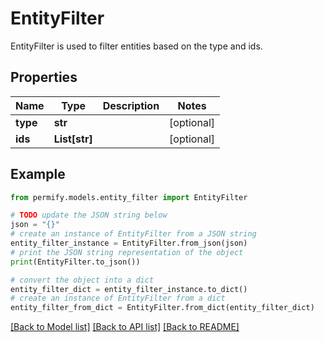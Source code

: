 # EntityFilter

EntityFilter is used to filter entities based on the type and ids.

## Properties

Name | Type | Description | Notes
------------ | ------------- | ------------- | -------------
**type** | **str** |  | [optional] 
**ids** | **List[str]** |  | [optional] 

## Example

```python
from permify.models.entity_filter import EntityFilter

# TODO update the JSON string below
json = "{}"
# create an instance of EntityFilter from a JSON string
entity_filter_instance = EntityFilter.from_json(json)
# print the JSON string representation of the object
print(EntityFilter.to_json())

# convert the object into a dict
entity_filter_dict = entity_filter_instance.to_dict()
# create an instance of EntityFilter from a dict
entity_filter_from_dict = EntityFilter.from_dict(entity_filter_dict)
```
[[Back to Model list]](../README.md#documentation-for-models) [[Back to API list]](../README.md#documentation-for-api-endpoints) [[Back to README]](../README.md)


